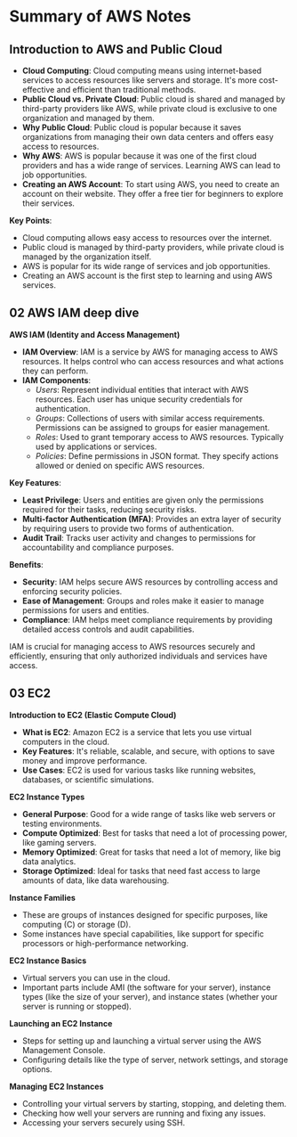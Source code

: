 # Summary of AWS Notes

## Introduction to AWS and Public Cloud

- **Cloud Computing**: Cloud computing means using internet-based services to access resources like servers and storage. It's more cost-effective and efficient than traditional methods.
- **Public Cloud vs. Private Cloud**: Public cloud is shared and managed by third-party providers like AWS, while private cloud is exclusive to one organization and managed by them.
- **Why Public Cloud**: Public cloud is popular because it saves organizations from managing their own data centers and offers easy access to resources.
- **Why AWS**: AWS is popular because it was one of the first cloud providers and has a wide range of services. Learning AWS can lead to job opportunities.
- **Creating an AWS Account**: To start using AWS, you need to create an account on their website. They offer a free tier for beginners to explore their services.

**Key Points**:
- Cloud computing allows easy access to resources over the internet.
- Public cloud is managed by third-party providers, while private cloud is managed by the organization itself.
- AWS is popular for its wide range of services and job opportunities.
- Creating an AWS account is the first step to learning and using AWS services.

## 02 AWS IAM deep dive

**AWS IAM (Identity and Access Management)**

- **IAM Overview**: IAM is a service by AWS for managing access to AWS resources. It helps control who can access resources and what actions they can perform.
- **IAM Components**:
  - *Users*: Represent individual entities that interact with AWS resources. Each user has unique security credentials for authentication.
  - *Groups*: Collections of users with similar access requirements. Permissions can be assigned to groups for easier management.
  - *Roles*: Used to grant temporary access to AWS resources. Typically used by applications or services.
  - *Policies*: Define permissions in JSON format. They specify actions allowed or denied on specific AWS resources.

**Key Features**:
- **Least Privilege**: Users and entities are given only the permissions required for their tasks, reducing security risks.
- **Multi-factor Authentication (MFA)**: Provides an extra layer of security by requiring users to provide two forms of authentication.
- **Audit Trail**: Tracks user activity and changes to permissions for accountability and compliance purposes.

**Benefits**:
- **Security**: IAM helps secure AWS resources by controlling access and enforcing security policies.
- **Ease of Management**: Groups and roles make it easier to manage permissions for users and entities.
- **Compliance**: IAM helps meet compliance requirements by providing detailed access controls and audit capabilities.

IAM is crucial for managing access to AWS resources securely and efficiently, ensuring that only authorized individuals and services have access.


## 03 EC2

**Introduction to EC2 (Elastic Compute Cloud)**

- **What is EC2**: Amazon EC2 is a service that lets you use virtual computers in the cloud.
- **Key Features**: It's reliable, scalable, and secure, with options to save money and improve performance.
- **Use Cases**: EC2 is used for various tasks like running websites, databases, or scientific simulations.

**EC2 Instance Types**

- **General Purpose**: Good for a wide range of tasks like web servers or testing environments.
- **Compute Optimized**: Best for tasks that need a lot of processing power, like gaming servers.
- **Memory Optimized**: Great for tasks that need a lot of memory, like big data analytics.
- **Storage Optimized**: Ideal for tasks that need fast access to large amounts of data, like data warehousing.

**Instance Families**

- These are groups of instances designed for specific purposes, like computing (C) or storage (D).
- Some instances have special capabilities, like support for specific processors or high-performance networking.

**EC2 Instance Basics**

- Virtual servers you can use in the cloud.
- Important parts include AMI (the software for your server), instance types (like the size of your server), and instance states (whether your server is running or stopped).

**Launching an EC2 Instance**

- Steps for setting up and launching a virtual server using the AWS Management Console.
- Configuring details like the type of server, network settings, and storage options.

**Managing EC2 Instances**

- Controlling your virtual servers by starting, stopping, and deleting them.
- Checking how well your servers are running and fixing any issues.
- Accessing your servers securely using SSH.
